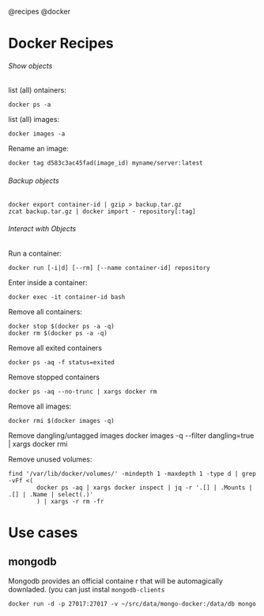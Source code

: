 @recipes
@docker

# Docker Recipes

###### Show objects
list (all) ontainers:

    docker ps -a

list (all) images:

    docker images -a

Rename an image:

    docker tag d583c3ac45fad(image_id) myname/server:latest

###### Backup objects
    docker export container-id | gzip > backup.tar.gz
    zcat backup.tar.gz | docker import - repository[:tag]


###### Interact with Objects
Run a container:

    docker run [-i|d] [--rm] [--name container-id] repository

Enter inside a container:

    docker exec -it container-id bash



Remove all containers:

    docker stop $(docker ps -a -q)
    docker rm $(docker ps -a -q)

Remove all exited containers

    docker ps -aq -f status=exited

Remove stopped containers

    docker ps -aq --no-trunc | xargs docker rm




Remove all images:

    docker rmi $(docker images -q)

Remove dangling/untagged images
    docker images -q --filter dangling=true | xargs docker rmi



Remove unused volumes:

    find '/var/lib/docker/volumes/' -mindepth 1 -maxdepth 1 -type d | grep -vFf <(
            docker ps -aq | xargs docker inspect | jq -r '.[] | .Mounts | .[] | .Name | select(.)'
            ) | xargs -r rm -fr

# Use cases

## mongodb

Mongodb provides an official containe r that will be automagically downladed. (you can just instal `mongodb-clients`

    docker run -d -p 27017:27017 -v ~/src/data/mongo-docker:/data/db mongo
